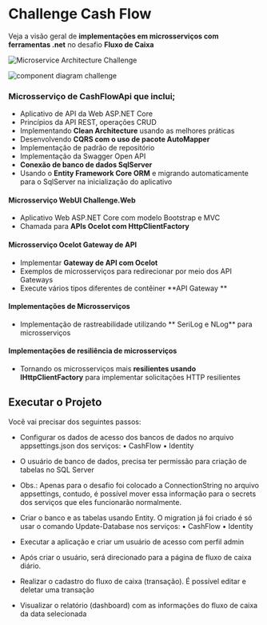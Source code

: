 # Challenge Cash Flow
Veja a visão geral de **implementações em microsserviços com ferramentas .net** no desafio **Fluxo de Caixa**

![Microservice Architecture Challenge](https://github.com/FFMZION/CashFlow/assets/31661893/dc90ccc9-2905-4758-94a9-fa209245c163)


![component diagram challenge](https://github.com/FFMZION/CashFlow/assets/31661893/8306706a-c22b-4ccf-a9e3-b30715f47b29)

### Microsserviço de CashFlowApi que inclui;
* Aplicativo de API da Web ASP.NET Core
* Princípios da API REST, operações CRUD
* Implementando **Clean Architecture** usando as melhores práticas
* Desenvolvendo **CQRS com o uso de pacote AutoMapper**
* Implementação de padrão de repositório
* Implementação da Swagger Open API
* **Conexão de banco de dados SqlServer** 
* Usando o **Entity Framework Core ORM** e migrando automaticamente para o SqlServer na inicialização do aplicativo

#### Microsserviço WebUI Challenge.Web
* Aplicativo Web ASP.NET Core com modelo Bootstrap e MVC
* Chamada para **APIs Ocelot com HttpClientFactory**

#### Microsserviço Ocelot Gateway de API
* Implementar **Gateway de API com Ocelot**
* Exemplos de microsserviços para redirecionar por meio dos API Gateways
* Execute vários tipos diferentes de contêiner **API Gateway **

#### Implementações de Microsserviços
* Implementação de rastreabilidade utilizando ** SeriLog e NLog** para microsserviços

#### Implementações de resiliência de microsserviços
* Tornando os microsserviços mais **resilientes usando IHttpClientFactory** para implementar solicitações HTTP resilientes

## Executar o Projeto
Você vai precisar dos seguintes passos:
* Configurar os dados de acesso dos bancos de dados no arquivo appsettings.json dos serviços:
    •	CashFlow
    •	Identity

* O usuário de banco de dados, precisa ter permissão para criação de tabelas no SQL Server
* Obs.: Apenas para o desafio foi colocado a ConnectionString no arquivo appsettings, contudo, é possível mover essa informação para o secrets dos serviços que eles funcionarão normalmente.
* Criar o banco e as tabelas usando Entity. O migration já foi criado é só usar o comando Update-Database nos serviços:
    •	CashFlow
    •	Identity
* Executar a aplicação e criar um usuário de acesso com perfil admin
* Após criar o usuário, será direcionado para a página de fluxo de caixa diário. 
* Realizar o cadastro do fluxo de caixa (transação). É possível editar e deletar uma transação
* Visualizar o relatório (dashboard) com as informações do fluxo de caixa da data selecionada

